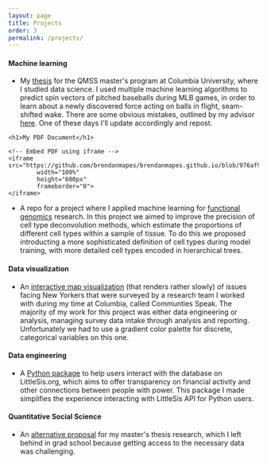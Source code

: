 ```yaml
---
layout: page
title: Projects
order: 3
permalink: /projects/
---
```


#### Machine learning
* My <a href="https://github.com/brendanmapes/brendanmapes.github.io/blob/976af98db52c8023cbc9bea254705973eaf6489c/docs/_pdfs/thesis.pdf">thesis</a> for the QMSS master's program at Columbia University, where I studied data science. I used multiple machine learning algorithms to predict spin vectors of pitched baseballs during MLB games, in order to learn about a newly discovered force acting on balls in flight, seam-shifted wake. There are some obvious mistakes, outlined by my advisor <a href="https://github.com/brendanmapes/brendanmapes.github.io/blob/a6dde11913c666319c79f4c571be37df3c0e736e/docs/_pdfs/comments%20(1).pdf">here</a>. One of these days I'll update accordingly and repost.

<!DOCTYPE html>
<html lang="en">
<head>
    <meta charset="UTF-8">
    <meta name="viewport" content="width=device-width, initial-scale=1.0">

</head>
<body>

    <h1>My PDF Document</h1>

    <!-- Embed PDF using iframe -->
    <iframe src="https://github.com/brendanmapes/brendanmapes.github.io/blob/976af98db52c8023cbc9bea254705973eaf6489c/docs/_pdfs/thesis.pdf" 
            width="100%" 
            height="600px" 
            frameborder="0">
    </iframe>

</body>
</html>


 
* A repo for a project where I applied machine learning for <a href="https://github.com/brendanmapes/ml4fg_final/blob/main/research_summary.pdf">functional genomics</a> research. In this project we aimed to improve the precision of cell type deconvolution methods, which estimate the proportions of different cell types within a sample of tissue. To do this we proposed introducting a more sophisticated definition of cell types during model training, with more detailed cell types encoded in hierarchical trees. 

#### Data visualization
* An <a href="https://www.communitiesspeakproject.com/boroughs">interactive map visualization</a> (that renders rather slowly) of issues facing New Yorkers that were surveyed by a research team I worked with during my time at Columbia, called Communties Speak. The majority of my work for this project was either data engineering or analysis, managing survey data intake through analysis and reporting. Unfortunately we had to use a gradient color palette for discrete, categorical variables on this one.

####  Data engineering
* A <a href="https://pypi.org/project/littlesis/">Python package</a> to help users interact with the database on LittleSis.org, which aims to offer transparency on financial activity and other connections between people with power. This package I made simplifies the experience interacting with LittleSis API for Python users.

#### Quantitative Social Science
* An <a href="https://www.youtube.com/watch?v=tCmwcU0fP28"> alternative proposal</a> for my master's thesis research, which I left behind in grad school because getting access to the necessary data was challenging. 



